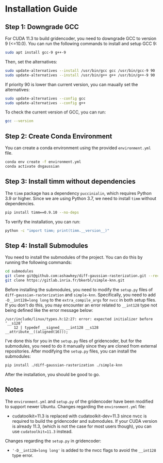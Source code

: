 # Installation Guide

## Step 1: Downgrade GCC
For CUDA 11.3 to build gridencoder, you need to downgrade GCC to version 9 (<=10.0). You can run the following commands to install and setup GCC 9:
```bash
sudo apt install gcc-9 g++-9
```
Then, set the alternatives:
```bash
sudo update-alternatives --install /usr/bin/gcc gcc /usr/bin/gcc-9 90
sudo update-alternatives --install /usr/bin/g++ g++ /usr/bin/g++-9 90
```
If priority 90 is lower than current version, you can maually set the alternatives:
```bash
sudo update-alternatives --config gcc
sudo update-alternatives --config g++
```
To check the current version of GCC, you can run:
```bash
gcc --version
```

## Step 2: Create Conda Environment
You can create a conda environment using the provided `environment.yml` file.
```bash
conda env create -f environment.yml
conda activate dngaussian
```

## Step 3: Install timm without dependencies
The `timm` package has a dependency `puccinialin`, which requires Python 3.9 or higher. Since we are using Python 3.7, we need to install `timm` without dependencies.
```bash
pip install timm==0.9.10 --no-deps
```
To verify the installation, you can run:
```bash
python -c "import timm; print(timm.__version__)"
```

## Step 4: Install Submodules
You need to install the submodules of the project. You can do this by running the following commands:
```bash
cd submodules
git clone git@github.com:ashawkey/diff-gaussian-rasterization.git --recursive
git clone https://gitlab.inria.fr/bkerbl/simple-knn.git
```
Before installing the submodules, you need to modify the `setup.py` files of `diff-gaussian-rasterization` and `simple-knn`. Specifically, you need to add `-D__int128=long long` to the `extra_compile_args` for `nvcc` in both setup files. If you don't do this, you may encounter an error related to `__int128` type not being defined like the error message below:
```
/usr/include/linux/types.h:12:27: error: expected initializer before ‘__s128’
    12 | typedef __signed__ __int128 __s128 __attribute__((aligned(16)));
```
I've done this for you in the `setup.py` files of gridencoder, but for the submodules, you need to do it manually since they are cloned from external repositories. After modifying the `setup.py` files, you can install the submodules:
```bash
pip install ./diff-gaussian-rasterization ./simple-knn
```
After the installation, you should be good to go.

## Notes
The `environment.yml` and `setup.py` of the gridencoder have been modified to support newer Ubuntu.
Changes regarding the `environment.yml` file:
* cudatoolkit=11.3 is replaced with cudatoolkit-dev=11.3 since nvcc is required to build the gridencoder and submodules. If your CUDA version is already 11.3, (which is not the case for most users though), you can use `cudatoolkit=11.3` instead.

Changes regarding the `setup.py` in gridencoder:
* `'-D__int128=long long'` is added to the nvcc flags to avoid the `__int128` type error.
